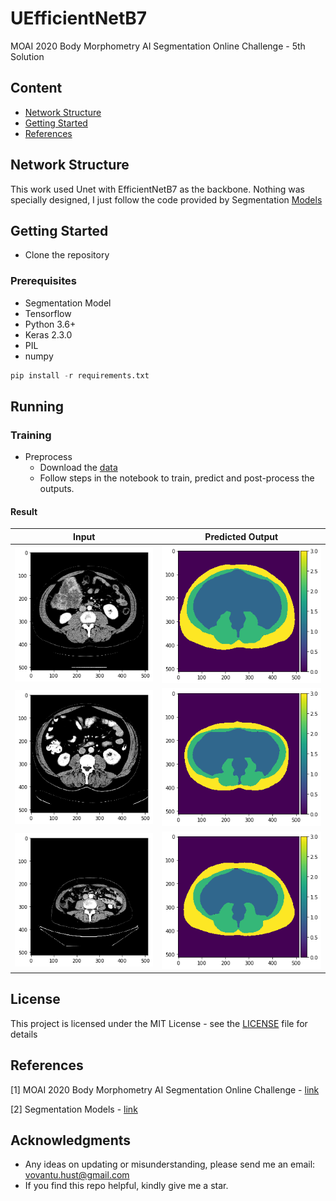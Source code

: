 # UEfficientNetB7 
MOAI 2020 Body Morphometry AI Segmentation Online Challenge - 5th Solution
## Content
- [Network Structure](#network-structure)
- [Getting Started](#getting-tarted)
- [References](#references)

## Network Structure
This work used Unet with EfficientNetB7 as the backbone. Nothing was specially designed, I just follow the code provided by Segmentation [Models](https://segmentation-models.readthedocs.io/en/latest/api.html#linknet)

## Getting Started

- Clone the repository

### Prerequisites
- Segmentation Model
- Tensorflow
- Python 3.6+
- Keras 2.3.0
- PIL
- numpy

```python
pip install -r requirements.txt
```

## Running
### Training 
- Preprocess
    - Download the [data](https://drive.google.com/file/d/1ji0D1r71jLMl8qoGgx2X03BXHLqHPEKw/view?usp=sharing) 
    - Follow steps in the notebook to train, predict and post-process the outputs.

#### Result
Input            |  Predicted Output
:---------------:|:------------------:
![](rs/01_inp.png)  |  ![](rs/01.png)
![](rs/02_inp.png)  |  ![](rs/02.png)
![](rs/03_inp.png)  |  ![](rs/03.png)

## License

This project is licensed under the MIT License - see the [LICENSE](https://github.com/tuvovan/ANL-HDRI/blob/master/LICENSE) file for details

## References
[1] MOAI 2020 Body Morphometry AI Segmentation Online Challenge - [link](https://www.kaggle.com/c/body-morphometry-for-sarcopenia/data)

[2] Segmentation Models - [link](https://segmentation-models.readthedocs.io/en/latest/api.html#linknet)

## Acknowledgments
- Any ideas on updating or misunderstanding, please send me an email: <vovantu.hust@gmail.com>
- If you find this repo helpful, kindly give me a star.

